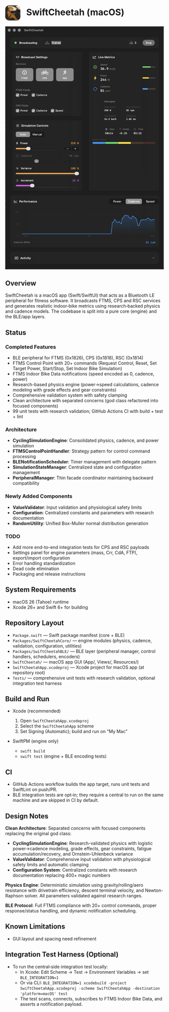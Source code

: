 # <img src="swiftcheetah_icon.png" alt="SwiftCheetah Icon" width="48" height="48" style="border-radius: 12px; margin-right: 12px; vertical-align: middle;"> SwiftCheetah (macOS)

![SwiftCheetah App](swiftcheetah.png)

## Overview

SwiftCheetah is a macOS app (Swift/SwiftUI) that acts as a Bluetooth LE peripheral for fitness software. It broadcasts FTMS, CPS and RSC services and generates realistic indoor‑bike metrics using research‑backed physics and cadence models. The codebase is split into a pure core (engine) and the BLE/app layers.

## Status

### Completed Features

- BLE peripheral for FTMS (0x1826), CPS (0x1818), RSC (0x1814)
- FTMS Control Point with 20+ commands (Request Control, Reset, Set Target Power, Start/Stop, Set Indoor Bike Simulation)
- FTMS Indoor Bike Data notifications (speed encoded as 0, cadence, power)
- Research-based physics engine (power→speed calculations, cadence modeling with grade effects and gear constraints)
- Comprehensive validation system with safety clamping
- Clean architecture with separated concerns (god class refactored into focused components)
- 99 unit tests with research validation; GitHub Actions CI with build + test + lint

### Architecture

- **CyclingSimulationEngine**: Consolidated physics, cadence, and power simulation
- **FTMSControlPointHandler**: Strategy pattern for control command processing
- **BLENotificationScheduler**: Timer management with delegate pattern
- **SimulationStateManager**: Centralized state and configuration management
- **PeripheralManager**: Thin facade coordinator maintaining backward compatibility

### Newly Added Components

- **ValueValidator**: Input validation and physiological safety limits
- **Configuration**: Centralized constants and parameters with research documentation
- **RandomUtility**: Unified Box-Muller normal distribution generation

### TODO

- Add more end-to-end integration tests for CPS and RSC payloads
- Settings panel for engine parameters (mass, Crr, CdA, FTP), export/import configuration
- Error handling standardization
- Dead code elimination
- Packaging and release instructions

## System Requirements

- macOS 26 (Tahoe) runtime
- Xcode 26+ and Swift 6+ for building

## Repository Layout

- `Package.swift` — Swift package manifest (core + BLE)
- `Packages/SwiftCheetahCore/` — engine modules (physics, cadence, validation, configuration, utilities)
- `Packages/SwiftCheetahBLE/` — BLE layer (peripheral manager, control handlers, schedulers, encoders)
- `SwiftCheetah/` — macOS app GUI (App/, Views/, Resources/)
- `SwiftCheetahApp.xcodeproj` — Xcode project for macOS app (at repository root)
- `Tests/` — comprehensive unit tests with research validation, optional integration test harness

## Build and Run

- Xcode (recommended)
  1. Open `SwiftCheetahApp.xcodeproj`
  2. Select the `SwiftCheetahApp` scheme
  3. Set Signing (Automatic); build and run on "My Mac"

- SwiftPM (engine only)
  - `swift build`
  - `swift test` (engine + BLE encoding tests)

## CI

- GitHub Actions workflow builds the app target, runs unit tests and SwiftLint on push/PR.
- BLE integration tests are opt‑in; they require a central to run on the same machine and are skipped in CI by default.

## Design Notes

**Clean Architecture**: Separated concerns with focused components replacing the original god class:

- **CyclingSimulationEngine**: Research-validated physics with logistic power→cadence modeling, grade effects, gear constraints, fatigue accumulation/recovery, and Ornstein-Uhlenbeck variance
- **ValueValidator**: Comprehensive input validation with physiological safety limits and automatic clamping
- **Configuration System**: Centralized constants with research documentation replacing 400+ magic numbers

**Physics Engine**: Deterministic simulation using gravity/rolling/aero resistance with drivetrain efficiency, descent terminal velocity, and Newton-Raphson solver. All parameters validated against research ranges.

**BLE Protocol**: Full FTMS compliance with 20+ control commands, proper response/status handling, and dynamic notification scheduling.

## Known Limitations

- GUI layout and spacing need refinement

## Integration Test Harness (Optional)

- To run the central‑side integration test locally:
  - In Xcode: Edit Scheme → Test → Environment Variables → set `BLE_INTEGRATION=1`
  - Or via CLI: `BLE_INTEGRATION=1 xcodebuild -project SwiftCheetahApp.xcodeproj -scheme SwiftCheetahApp -destination 'platform=macOS' test`
  - The test scans, connects, subscribes to FTMS Indoor Bike Data, and asserts a notification payload.
